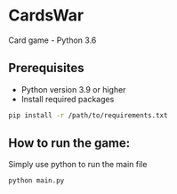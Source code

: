 # CardsWar

Card game - Python 3.6

## Prerequisites

* Python version 3.9 or higher
* Install required packages

```bash
pip install -r /path/to/requirements.txt
```

## How to run the game:

Simply use python to run the main file

```bash
python main.py
```